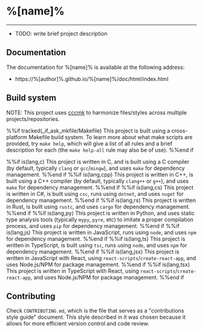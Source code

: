 # %[name]%
---

- TODO: write brief project description



Documentation
---
The documentation for %[name]% is available at the following address:
- https://%[author]%.github.io/%[name]%/doc/html/index.html



Build system
---
NOTE: This project uses [cccmk](https://github.com/lexouduck/libccc/cccmk/) to harmonize files/styles across multiple projects/repositories.

%%if tracked(_if_ask_mkfile/Makefile)
This project is built using a cross-platform Makefile build system.
To learn more about what make scripts are provided, try `make help`, which will give a list of all rules and a brief description for each (the `make help-all` rule may also be of use).
%%end if

%%if is(lang,c)
This project is written in C, and is built using a C compiler (by default, typically `clang` or `gcc`/`mingw`), and uses `make` for dependency management.
%%end if
%%if is(lang,cpp)
This project is written in C++, is built using a C++ compiler (by default, typically `clang++` or `g++`), and uses `make` for dependency management.
%%end if
%%if is(lang,cs)
This project is written in C#, is built using `csc`, runs using `dotnet`, and uses `nuget` for dependency management.
%%end if
%%if is(lang,rs)
This project is written in Rust, is built using `rustc`, and uses `cargo` for dependency management.
%%end if
%%if is(lang,py)
This project is written in Python, and uses static type analysis tools (typically `mypy`, `pyre`, etc) to imitate a proper compilation process, and uses `pip` for dependency management.
%%end if
%%if is(lang,js)
This project is written in JavaScript, runs using `node`, and uses `npm` for dependency management.
%%end if
%%if is(lang,ts)
This project is written in TypeScript, is built using `tsc`, runs using `node`, and uses `npm` for dependency management.
%%end if
%%if is(lang,jsx)
This project is written in JavaScript with React, using `react-scripts`/`create-react-app`, and uses Node.js/NPM for package management.
%%end if
%%if is(lang,tsx)
This project is written in TypeScript with React, using `react-scripts`/`create-react-app`, and uses Node.js/NPM for package management.
%%end if



Contributing
---
Check `CONTRIBUTING.md`, which is the file that serves as a "contributions style guide" document.
This style described in it was chosen because it allows for more efficient version control and code review.
